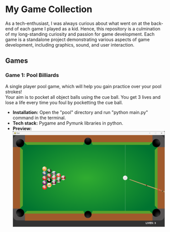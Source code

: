 # My Game Collection
As a tech-enthusiast, I was always curious about what went on at the back-end of each game I played as a kid. 
Hence, this repository is a culmination of my long-standing curiosity and passion for game development.
Each game is a standalone project demonstrating various aspects of game development, including graphics, sound, and user interaction.

## Games

### Game 1: Pool Billiards
A single player pool game, which will help you gain practice over your pool strokes!<br>
Your aim is to pocket all object balls using the cue ball. You get 3 lives and lose a life every time you foul by pocketting the cue ball.<br>
- <b>Installation:</b> Open the "pool" directory and run "python main.py" command in the terminal.<br>
- <b>Tech stack:</b> Pygame and Pymunk libraries in python.<br>
- <b>Preview:</b><br>
![pool](./images/pool_preview.png)
